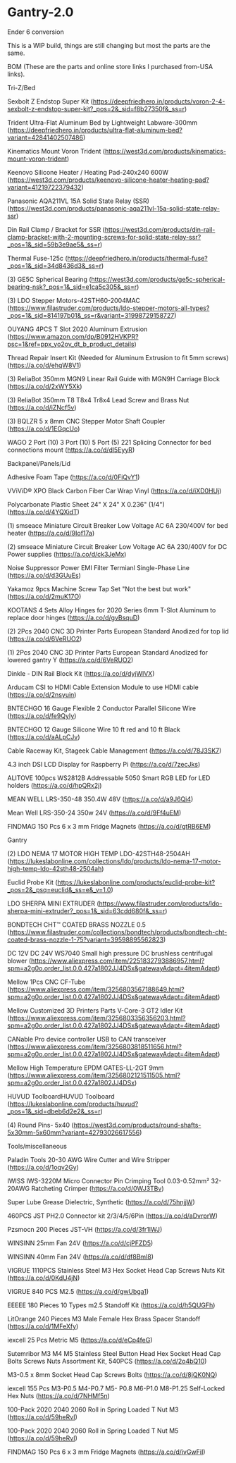 # Gantry-2.0
Ender 6 conversion

This is a WIP build, things are still changing but most the parts are the same.


BOM (These are the parts and online store links I purchased from-USA links).  

Tri-Z/Bed


Sexbolt Z Endstop Super Kit (https://deepfriedhero.in/products/voron-2-4-sexbolt-z-endstop-super-kit?_pos=2&_sid=f8b27350f&_ss=r)

Trident Ultra-Flat Aluminum Bed by Lightweight Labware-300mm (https://deepfriedhero.in/products/ultra-flat-aluminum-bed?variant=42841402507486)

Kinematics Mount Voron Trident (https://west3d.com/products/kinematics-mount-voron-trident)

Keenovo Silicone Heater / Heating Pad-240x240 600W (https://west3d.com/products/keenovo-silicone-heater-heating-pad?variant=41219722379432)

Panasonic AQA211VL 15A Solid State Relay (SSR) (https://west3d.com/products/panasonic-aqa211vl-15a-solid-state-relay-ssr)

Din Rail Clamp / Bracket for SSR (https://west3d.com/products/din-rail-clamp-bracket-with-2-mounting-screws-for-solid-state-relay-ssr?_pos=1&_sid=59b3e9ae5&_ss=r)

Thermal Fuse-125c (https://deepfriedhero.in/products/thermal-fuse?_pos=1&_sid=34d8436d3&_ss=r)

(3) GE5C Spherical Bearing (https://west3d.com/products/ge5c-spherical-bearing-nsk?_pos=1&_sid=e1ca5c305&_ss=r)

(3) LDO Stepper Motors-42STH60-2004MAC (https://www.filastruder.com/products/ldo-stepper-motors-all-types?_pos=1&_sid=814197b01&_ss=r&variant=31998729158727)

OUYANG 4PCS T Slot 2020 Aluminum Extrusion (https://www.amazon.com/dp/B0912HVKPR?psc=1&ref=ppx_yo2ov_dt_b_product_details)

Thread Repair Insert Kit (Needed for Aluminum Extrusion to fit 5mm screws) (https://a.co/d/ehqW8V1) 

(3) ReliaBot 350mm MGN9 Linear Rail Guide with MGN9H Carriage Block (https://a.co/d/2xWY5Xk)

(3) ReliaBot 350mm T8 T8x4 Tr8x4 Lead Screw and Brass Nut (https://a.co/d/iZNcf5v)

(3) BQLZR 5 x 8mm CNC Stepper Motor Shaft Coupler (https://a.co/d/1EGqcUo)

WAGO 2 Port (10) 3 Port (10) 5 Port (5) 221 Splicing Connector for bed connections mount (https://a.co/d/dl5EyyR)
 
 
 
 Backpanel/Panels/Lid
 
 
 Adhesive Foam Tape (https://a.co/d/0FiQvY1)
 
 VViViD® XPO Black Carbon Fiber Car Wrap Vinyl (https://a.co/d/iXD0HUj)
 
 Polycarbonate Plastic Sheet 24" X 24" X 0.236" (1/4") (https://a.co/d/4YQXidT)
 
 (1) smseace Miniature Circuit Breaker Low Voltage AC 6A 230/400V for bed heater (https://a.co/d/9Iof17a)
 
 (2) smseace Miniature Circuit Breaker Low Voltage AC 6A 230/400V for DC Power supplies (https://a.co/d/ck3JeMx)
 
 Noise Suppressor Power EMI Filter Termianl Single-Phase Line (https://a.co/d/d3GUuEs)
 
 Yakamoz 9pcs Machine Screw Tap Set "Not the best but work" (https://a.co/d/2muK17O)
 
 KOOTANS 4 Sets Alloy Hinges for 2020 Series 6mm T-Slot Aluminum to replace door hinges (https://a.co/d/gvBsquD)
 
(2) 2Pcs 2040 CNC 3D Printer Parts European Standard Anodized for top lid (https://a.co/d/6VeRUO2)

(1) 2Pcs 2040 CNC 3D Printer Parts European Standard Anodized for lowered gantry Y (https://a.co/d/6VeRUO2)

Dinkle - DIN Rail Block Kit (https://a.co/d/dyjWlVX)

Arducam CSI to HDMI Cable Extension Module to use HDMI cable (https://a.co/d/2nsyuin)

BNTECHGO 16 Gauge Flexible 2 Conductor Parallel Silicone Wire (https://a.co/d/fe9QyIy)

BNTECHGO 12 Gauge Silicone Wire 10 ft red and 10 ft Black (https://a.co/d/aALpCJv)

Cable Raceway Kit, Stageek Cable Management (https://a.co/d/78J3SK7)

4.3 inch DSI LCD Display for Raspberry Pi (https://a.co/d/7zecJks)

ALITOVE 100pcs WS2812B Addressable 5050 Smart RGB LED for LED holders (https://a.co/d/hpQRx2j)

MEAN WELL LRS-350-48 350.4W 48V (https://a.co/d/a9J6Qi4)

Mean Well LRS-350-24 350w 24V (https://a.co/d/9Ff4uEM)

FINDMAG 150 Pcs 6 x 3 mm Fridge Magnets (https://a.co/d/gtRB6EM)



Gantry

(2) LDO NEMA 17 MOTOR HIGH TEMP LDO-42STH48-2504AH (https://lukeslabonline.com/collections/ldo/products/ldo-nema-17-motor-high-temp-ldo-42sth48-2504ah)

Euclid Probe Kit (https://lukeslabonline.com/products/euclid-probe-kit?_pos=2&_psq=euclid&_ss=e&_v=1.0)

LDO SHERPA MINI EXTRUDER (https://www.filastruder.com/products/ldo-sherpa-mini-extruder?_pos=1&_sid=63cdd680f&_ss=r)

BONDTECH CHT™ COATED BRASS NOZZLE 0.5 (https://www.filastruder.com/collections/bondtech/products/bondtech-cht-coated-brass-nozzle-1-75?variant=39598895562823)

DC 12V DC 24V WS7040 Small high pressure DC brushless centrifugal blower (https://www.aliexpress.com/item/2251832793886957.html?spm=a2g0o.order_list.0.0.427a1802JJ4DSx&gatewayAdapt=4itemAdapt)

Mellow 1Pcs CNC CF-Tube (https://www.aliexpress.com/item/3256803567188649.html?spm=a2g0o.order_list.0.0.427a1802JJ4DSx&gatewayAdapt=4itemAdapt)

Mellow Customized 3D Printers Parts V-Core-3 GT2 Idler Kit (https://www.aliexpress.com/item/3256803356356203.html?spm=a2g0o.order_list.0.0.427a1802JJ4DSx&gatewayAdapt=4itemAdapt)

CANable Pro device controller USB to CAN transceiver (https://www.aliexpress.com/item/3256803818511656.html?spm=a2g0o.order_list.0.0.427a1802JJ4DSx&gatewayAdapt=4itemAdapt)

Mellow High Temperature EPDM GATES-LL-2GT 9mm (https://www.aliexpress.com/item/3256802121511505.html?spm=a2g0o.order_list.0.0.427a1802JJ4DSx)

HUVUD ToolboardHUVUD Toolboard (https://lukeslabonline.com/products/huvud?_pos=1&_sid=dbeb6d2e2&_ss=r)

(4) Round Pins- 5x40 (https://west3d.com/products/round-shafts-5x30mm-5x60mm?variant=42793026617556)


Tools/miscellaneous


Paladin Tools 20-30 AWG Wire Cutter and Wire Stripper (https://a.co/d/1oqv2Gy)

IWISS IWS-3220M Micro Connector Pin Crimping Tool 0.03-0.52mm² 32-20AWG Ratcheting Crimper (https://a.co/d/0WJ3TBv)

Super Lube Grease Dielectric, Synthetic (https://a.co/d/75hnjjW)

460PCS JST PH2.0 Connector kit 2/3/4/5/6Pin (https://a.co/d/aDvrprW)

Pzsmocn 200 Pieces JST-VH (https://a.co/d/3fr1lWJ)

WINSINN 25mm Fan 24V (https://a.co/d/cjPFZD5)

WINSINN 40mm Fan 24V (https://a.co/d/df8Bml8)

VIGRUE 1110PCS Stainless Steel M3 Hex Socket Head Cap Screws Nuts Kit (https://a.co/d/0KdU4jN)

VIGRUE 840 PCS M2.5 (https://a.co/d/gwUbga1)

EEEEE 180 Pieces 10 Types m2.5 Standoff Kit (https://a.co/d/h5QUGFh)

LitOrange 240 Pieces M3 Male Female Hex Brass Spacer Standoff (https://a.co/d/1MFeXfy)


iexcell 25 Pcs Metric M5 (https://a.co/d/eCp4feG)

Sutemribor M3 M4 M5 Stainless Steel Button Head Hex Socket Head Cap Bolts Screws Nuts Assortment Kit, 540PCS (https://a.co/d/2o4bQ10)

M3-0.5 x 8mm Socket Head Cap Screws Bolts (https://a.co/d/8jQK0NQ)

iexcell 155 Pcs M3-P0.5 M4-P0.7 M5- P0.8 M6-P1.0 M8-P1.25 Self-Locked Hex Nuts (https://a.co/d/7NHMf5n)

100-Pack 2020 2040 2060 Roll in Spring Loaded T Nut M3 (https://a.co/d/59heRvI)

100-Pack 2020 2040 2060 Roll in Spring Loaded T Nut M5 (https://a.co/d/59heRvI)

FINDMAG 150 Pcs 6 x 3 mm Fridge Magnets (https://a.co/d/ivGwFiI)

 
